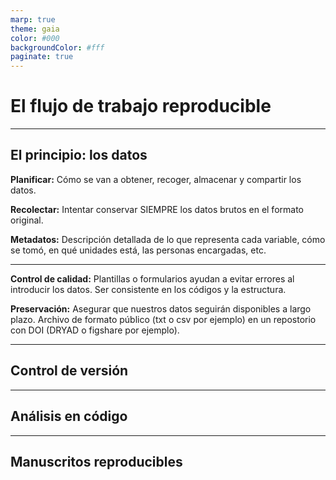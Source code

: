 ```yaml
---
marp: true
theme: gaia
color: #000
backgroundColor: #fff
paginate: true
---
```


<!--_paginate: false -->
<!--_class: lead -->


# El flujo de trabajo reproducible

---

## El principio: los datos

**Planificar:** Cómo se van a obtener, recoger, almacenar y compartir los datos.

**Recolectar:** Intentar conservar SIEMPRE los datos brutos en el formato original.

**Metadatos:** Descripción detallada de lo que representa cada variable, cómo se tomó, en qué unidades está, las personas encargadas, etc.

---

**Control de calidad:** Plantillas o formularios ayudan a evitar errores al introducir los datos. Ser consistente en los códigos y la estructura.

**Preservación:** Asegurar que nuestros datos seguirán disponibles a largo plazo. Archivo de formato público (txt o csv por ejemplo) en un repostorio con DOI (DRYAD o figshare por ejemplo).

---

## Control de versión



---

## Análisis en código

---

## Manuscritos reproducibles